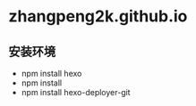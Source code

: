 # zhangpeng2k.github.io


## 安装环境

- npm install hexo
- npm install
- npm install hexo-deployer-git
